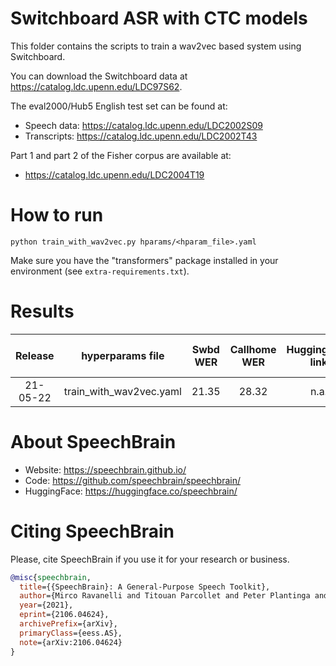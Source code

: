 # Switchboard ASR with CTC models
This folder contains the scripts to train a wav2vec based system using Switchboard.

You can download the Switchboard data at https://catalog.ldc.upenn.edu/LDC97S62. 

The eval2000/Hub5 English test set can be found at: 
- Speech data: https://catalog.ldc.upenn.edu/LDC2002S09 
- Transcripts: https://catalog.ldc.upenn.edu/LDC2002T43

Part 1 and part 2 of the Fisher corpus are available at:
- https://catalog.ldc.upenn.edu/LDC2004T19

# How to run
`python train_with_wav2vec.py hparams/<hparam_file>.yaml`

Make sure you have the "transformers" package installed in your environment (see `extra-requirements.txt`).

# Results

| Release | hyperparams file | Swbd WER | Callhome WER | HuggingFace link | Full model link | GPUs |
|:-------------:|:---------------------------:| :-----:| :--------:| :-----:| :-----:| :--------:|
| 21-05-22 | train_with_wav2vec.yaml | 21.35 | 28.32 |n.a.| n.a. | 1xA100 40GB |


# **About SpeechBrain**
- Website: https://speechbrain.github.io/
- Code: https://github.com/speechbrain/speechbrain/
- HuggingFace: https://huggingface.co/speechbrain/


# **Citing SpeechBrain**
Please, cite SpeechBrain if you use it for your research or business.

```bibtex
@misc{speechbrain,
  title={{SpeechBrain}: A General-Purpose Speech Toolkit},
  author={Mirco Ravanelli and Titouan Parcollet and Peter Plantinga and Aku Rouhe and Samuele Cornell and Loren Lugosch and Cem Subakan and Nauman Dawalatabad and Abdelwahab Heba and Jianyuan Zhong and Ju-Chieh Chou and Sung-Lin Yeh and Szu-Wei Fu and Chien-Feng Liao and Elena Rastorgueva and François Grondin and William Aris and Hwidong Na and Yan Gao and Renato De Mori and Yoshua Bengio},
  year={2021},
  eprint={2106.04624},
  archivePrefix={arXiv},
  primaryClass={eess.AS},
  note={arXiv:2106.04624}
}
```
